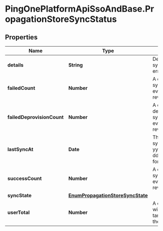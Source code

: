 # PingOnePlatformApiSsoAndBase.PropagationStoreSyncStatus

## Properties

Name | Type | Description | Notes
------------ | ------------- | ------------- | -------------
**details** | **String** | Details of any synchronization errors. | [optional] [readonly] 
**failedCount** | **Number** | A count of failed synchronization events since the last revision. | [optional] [readonly] 
**failedDeprovisionCount** | **Number** | A count of failed deprovisioning synchronization events since the last revision. | [optional] [readonly] 
**lastSyncAt** | **Date** | The last synchronization in yyyy-MM-dd&#39;T&#39;HH:mm:ss.SSS&#39;Z&#39; format. | [optional] [readonly] 
**successCount** | **Number** | A count of successful synchronization events since the last revision. | [optional] [readonly] 
**syncState** | [**EnumPropagationStoreSyncState**](EnumPropagationStoreSyncState.md) |  | [optional] 
**userTotal** | **Number** | A count of users that will synchronize to the target store based on the Rule’s filter. | [optional] [readonly] 



